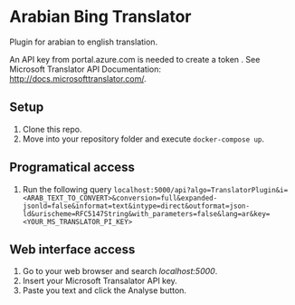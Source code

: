 # Arabian Bing Translator

Plugin for arabian to english translation.

An API key from portal.azure.com is needed to create a token . See Microsoft Translator API Documentation: http://docs.microsofttranslator.com/. 


## Setup

1. Clone this repo.
1. Move into your repository folder and execute ``` docker-compose up ```.

## Programatical access

1. Run the following query ```localhost:5000/api?algo=TranslatorPlugin&i=<ARAB_TEXT_TO_CONVERT>&conversion=full&expanded-jsonld=false&informat=text&intype=direct&outformat=json-ld&urischeme=RFC5147String&with_parameters=false&lang=ar&key=<YOUR_MS_TRANSLATOR_PI_KEY> ``` 

## Web interface access

1. Go to your web browser and search _localhost:5000_.
1. Insert your Microsoft Transalator API key.
1. Paste you text and click the Analyse button.